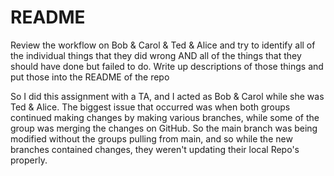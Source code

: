 
# README

Review the workflow on Bob & Carol & Ted & Alice and try to identify all of the individual things that they did wrong AND all of the things that they should have done but failed to do. Write up descriptions of those things and put those into the README of the repo

So I did this assignment with a TA, and I acted as Bob & Carol while she was Ted & Alice. The biggest issue that occurred was when both groups continued making changes by making various branches, while some of the group was merging the changes on GitHub. So the main branch was being modified without the groups pulling from main, and so while the new branches contained changes, they weren't updating their local Repo's properly.